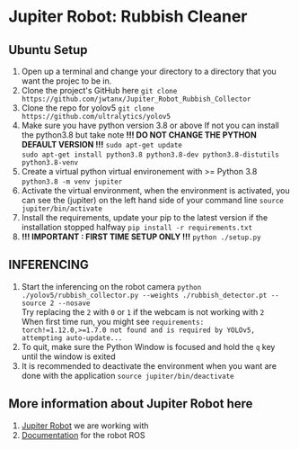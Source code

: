 # Jupiter Robot: Rubbish Cleaner

## Ubuntu Setup
1. Open up a terminal and change your directory to a directory that you want the projec to be in.
2. Clone the project's GitHub here
   ```git clone https://github.com/jwtanx/Jupiter_Robot_Rubbish_Collector```
3. Clone the repo for yolov5
   ```git clone https://github.com/ultralytics/yolov5```
4. Make sure you have python version 3.8 or above
   If not you can install the python3.8 but take note **!!! DO NOT CHANGE THE PYTHON DEFAULT VERSION !!!**
   ```sudo apt-get update```  
   ```sudo apt-get install python3.8 python3.8-dev python3.8-distutils python3.8-venv```
5. Create a virtual python virtual environement with >= Python 3.8
   ```python3.8 -m venv jupiter```
6. Activate the virtual environment, when the environment is activated, you can see the (jupiter) on the left hand side of your command line
   ```source jupiter/bin/activate```
7. Install the requirements, update your pip to the latest version if the installation stopped halfway
   ```pip install -r requirements.txt```
8. **!!! IMPORTANT : FIRST TIME SETUP ONLY !!!**
   ```python ./setup.py```

## INFERENCING
1.  Start the inferencing on the robot camera
   ```python ./yolov5/rubbish_collector.py --weights ./rubbish_detector.pt --source 2 --nosave```  
   Try replacing the `2` with `0` or `1` if the webcam is not working with `2`  
   When first time run, you might see ```requirements: torch!=1.12.0,>=1.7.0 not found and is required by YOLOv5, attempting auto-update...```
2. To quit, make sure the Python Window is focused and hold the `q` key until the window is exited
3. It is recommended to deactivate the environment when you want are done with the application
   ```source jupiter/bin/deactivate```

## More information about Jupiter Robot here
1. [Jupiter Robot](https://www.lattelrobotics.com/jupiter-robot/) we are working with
2. [Documentation](https://wiki.ros.org/ROS/Tutorials) for the robot ROS